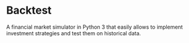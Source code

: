 # Backtest
A financial market simulator in Python 3 that easily allows to implement investment strategies and test them on historical data.
